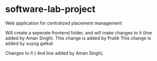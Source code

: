 # software-lab-project

Web application for centralized placement management

Will create a seperate frontend folder, and will make changes to it (line added by Aman Singh).
This change is added by Pratik
This change is added by suyog gatkal.

Changes to it ( 4nd line added by Aman Singh).
